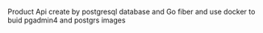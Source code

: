 Product Api create by postgresql database and Go fiber and use docker to buid pgadmin4 and postgrs images
